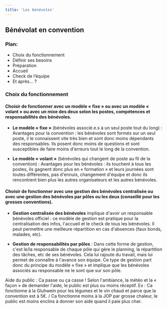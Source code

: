 ```yaml
---
title: 'Les bénévoles'
---
```


## Bénévolat en convention

### Plan:  
- Choix du fonctionnement  
- Définir ses besoins  
- Préparation  
- Accueil  
- Check de l’équipe  
- Et après… ?

### Choix du fonctionnement  

#### Choisir de fonctionner avec un modèle « fixe » ou avec un modèle « volant » ou avec un mixe des deux selon les postes, compétences et responsabilités des bénévoles.

- **Le modèle « fixe »** (bénévoles associé.e.s à un seul poste tout du long) : 
Avantages pour la convention : les bénévoles sont formés sur un seul poste, il le connaissent vite très bien et sont donc moins dépendants des responsables. Ils posent donc moins de questions et sont susceptibles de faire moins d'erreurs tout le long de la convention.

- **Le modèle « volant »** (bénévoles qui changent de poste au fil de la convention) :
Avantages pour les bénévoles : ils touchent à tous les postes, ils gagnent donc plus en « formation » et leurs journées sont toutes différentes, pas d'ennuis, changement d'équipe et donc ils rencontrent bien plus les autres organisateurs et les autres bénévoles.

#### Choisir de fonctionner avec une gestion des bénévoles centralisée ou avec une gestion des bénévoles par pôles ou les deux (conseillé pour les grosses conventions).

- **Gestion centralisée des bénévoles** implique d'avoir un responsable bénévoles officiel : ce modèle de gestion est pratique pour la centralisation des infos, l'accueil et le check de tous les bénévoles. Il peut permettre une meilleure répartition en cas d'absences (faux bonds, malades, etc).

- **Gestion de responsabilités par pôles** : Dans cette forme de gestion, c'est le/la responsable de chaque pôle qui gère le planning, la répartition des tâches, etc de ses bénévoles. Cela lui rajoute du travail, mais lui permet de connaître à l'avance son équipe. Ce type de gestion part donc du principe du modèle « fixe » et implique que les bénévoles associés au responsable ne le sont que sur son pôle.

Aide du public : Ca passe ou ça casse ! Selon l'ambiance, la météo et la « façon » de demander l'aide, le public est plus ou moins réceptif. Ex : Ca fonctionne à la Gluhwein pour les légumes et le vin chaud et parce que la convention est à 5€. / Ca fonctionne moins à la JOP par grosse chaleur, le public est moins enclins à donner son aide quand il paie plus cher.


